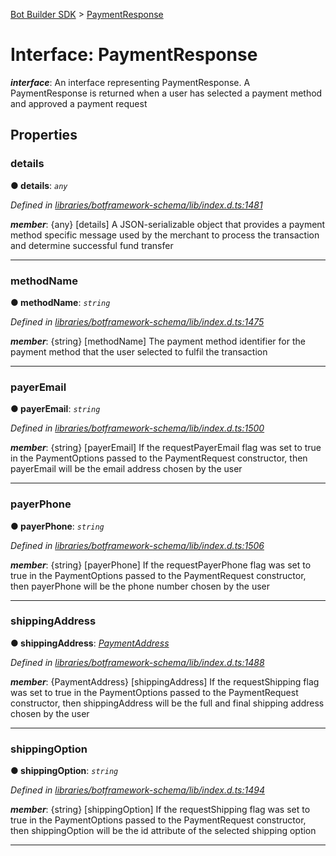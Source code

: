 [Bot Builder SDK](../README.md) > [PaymentResponse](../interfaces/botbuilder.paymentresponse.md)



# Interface: PaymentResponse

*__interface__*: An interface representing PaymentResponse. A PaymentResponse is returned when a user has selected a payment method and approved a payment request



## Properties
<a id="details"></a>

###  details

**●  details**:  *`any`* 

*Defined in [libraries/botframework-schema/lib/index.d.ts:1481](https://github.com/Microsoft/botbuilder-js/blob/8495ddc/libraries/botframework-schema/lib/index.d.ts#L1481)*


*__member__*: {any} [details] A JSON-serializable object that provides a payment method specific message used by the merchant to process the transaction and determine successful fund transfer





___

<a id="methodname"></a>

###  methodName

**●  methodName**:  *`string`* 

*Defined in [libraries/botframework-schema/lib/index.d.ts:1475](https://github.com/Microsoft/botbuilder-js/blob/8495ddc/libraries/botframework-schema/lib/index.d.ts#L1475)*


*__member__*: {string} [methodName] The payment method identifier for the payment method that the user selected to fulfil the transaction





___

<a id="payeremail"></a>

###  payerEmail

**●  payerEmail**:  *`string`* 

*Defined in [libraries/botframework-schema/lib/index.d.ts:1500](https://github.com/Microsoft/botbuilder-js/blob/8495ddc/libraries/botframework-schema/lib/index.d.ts#L1500)*


*__member__*: {string} [payerEmail] If the requestPayerEmail flag was set to true in the PaymentOptions passed to the PaymentRequest constructor, then payerEmail will be the email address chosen by the user





___

<a id="payerphone"></a>

###  payerPhone

**●  payerPhone**:  *`string`* 

*Defined in [libraries/botframework-schema/lib/index.d.ts:1506](https://github.com/Microsoft/botbuilder-js/blob/8495ddc/libraries/botframework-schema/lib/index.d.ts#L1506)*


*__member__*: {string} [payerPhone] If the requestPayerPhone flag was set to true in the PaymentOptions passed to the PaymentRequest constructor, then payerPhone will be the phone number chosen by the user





___

<a id="shippingaddress"></a>

###  shippingAddress

**●  shippingAddress**:  *[PaymentAddress](botbuilder.paymentaddress.md)* 

*Defined in [libraries/botframework-schema/lib/index.d.ts:1488](https://github.com/Microsoft/botbuilder-js/blob/8495ddc/libraries/botframework-schema/lib/index.d.ts#L1488)*


*__member__*: {PaymentAddress} [shippingAddress] If the requestShipping flag was set to true in the PaymentOptions passed to the PaymentRequest constructor, then shippingAddress will be the full and final shipping address chosen by the user





___

<a id="shippingoption"></a>

###  shippingOption

**●  shippingOption**:  *`string`* 

*Defined in [libraries/botframework-schema/lib/index.d.ts:1494](https://github.com/Microsoft/botbuilder-js/blob/8495ddc/libraries/botframework-schema/lib/index.d.ts#L1494)*


*__member__*: {string} [shippingOption] If the requestShipping flag was set to true in the PaymentOptions passed to the PaymentRequest constructor, then shippingOption will be the id attribute of the selected shipping option





___


